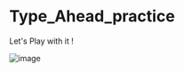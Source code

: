 # Type_Ahead_practice

Let's Play with it !

![image](https://github.com/dmmoradiya/type_ahead_prac/assets/102480018/4cc6f347-a71b-4acf-aa0d-29ef1a59357e)
